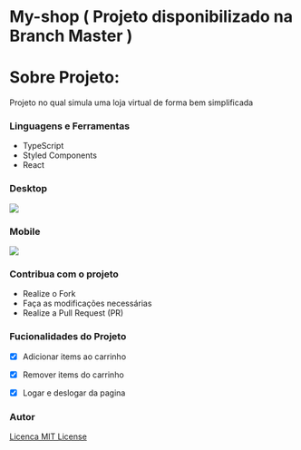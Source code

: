 # My-shop ( Projeto disponibilizado na Branch Master ) 

# Sobre Projeto:

Projeto no qual simula uma loja virtual de forma bem simplificada


### Linguagens e Ferramentas

- TypeScript
- Styled Components
- React

### Desktop

<img src="https://github.com/ltbreno/My-shop/assets/132773962/3c607d0c-1e4c-4d2a-a5f8-e6266a8f86d6"/>

### Mobile

<img src="https://github.com/ltbreno/My-shop/assets/132773962/0ed62d45-5560-4ed0-80e8-030bba35ee7d"/>

### Contribua com o projeto

- Realize o Fork
- Faça as modificações necessárias
- Realize a Pull Request (PR)

### Fucionalidades do Projeto

- [x] Adicionar items ao carrinho
- [x] Remover items do carrinho
- [x] Logar e deslogar da pagina


### Autor

<a href="https://github.com/ltbreno">

[Licenca MIT License](http://creativecommons.org/licenses/by)
